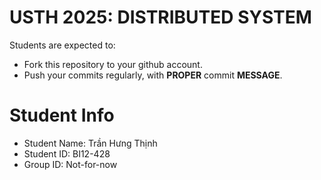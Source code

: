 USTH 2025: DISTRIBUTED SYSTEM
=====================================================

Students are expected to:
* Fork this repository to your github account.
* Push your commits regularly, with **PROPER** commit **MESSAGE**.


Student Info
=========================

* Student Name: Trần Hưng Thịnh
* Student ID: BI12-428
* Group ID: Not-for-now






